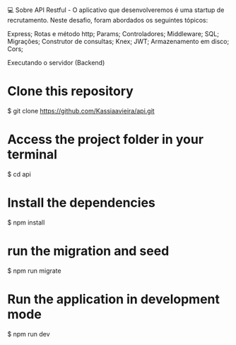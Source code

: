 💻 Sobre
API Restful - O aplicativo que desenvolveremos é uma startup de recrutamento.
Neste desafio, foram abordados os seguintes tópicos:

Express;
Rotas e método http;
Params;
Controladores;
Middleware;
SQL;
Migrações;
Construtor de consultas;
Knex;
JWT;
Armazenamento em disco;
Cors;

 Executando o servidor (Backend)
# Clone this repository
$ git clone https://github.com/Kassiaavieira/api.git

# Access the project folder in your terminal
$ cd api

# Install the dependencies
$ npm install

# run the migration and seed
$ npm run migrate

# Run the application in development mode
$ npm run dev
